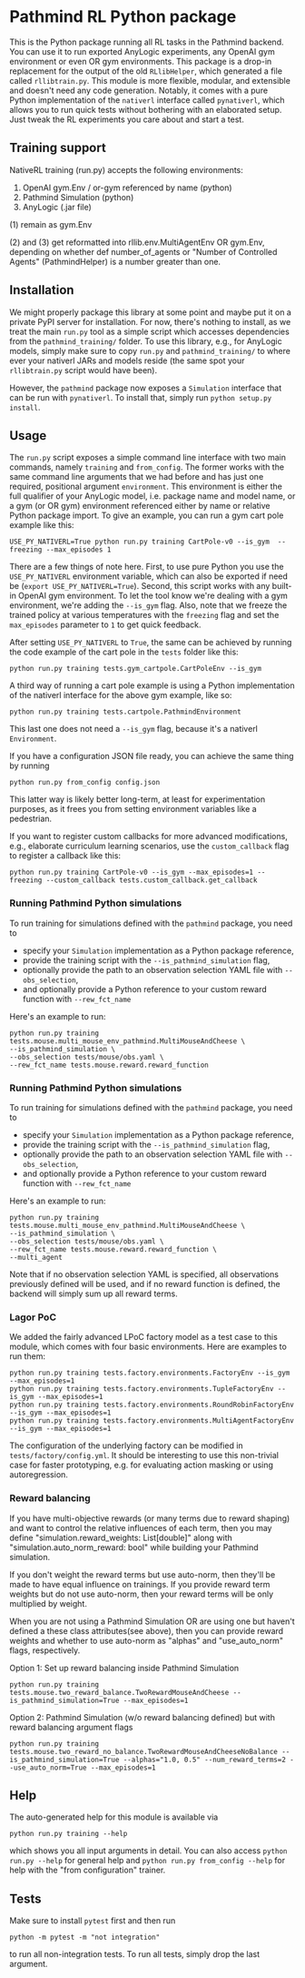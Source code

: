 # Pathmind RL Python package

This is the Python package running all RL tasks in the Pathmind backend. You
can use it to run exported AnyLogic experiments, any OpenAI gym environment or
even OR gym environments. This package is a drop-in replacement for the output
of the old `RLlibHelper`, which generated a file called `rllibtrain.py`. This
module is more flexible, modular, and extensible and doesn't need any code
generation. Notably, it comes with a pure Python implementation of the
`nativerl` interface called `pynativerl`, which allows you to run quick tests without bothering
with an elaborated setup. Just tweak the RL experiments you care about and
start a test.

## Training support

NativeRL training (run.py) accepts the following environments:

1. OpenAI gym.Env / or-gym referenced by name (python)
2. Pathmind Simulation (python)
3. AnyLogic (.jar file)

(1) remain as gym.Env

(2) and (3) get reformatted into rllib.env.MultiAgentEnv OR gym.Env, depending on whether def number_of_agents or "Number of Controlled Agents" (PathmindHelper) is a number greater than one.

## Installation

We might properly package this library at some point and maybe put it on a
private PyPI server for installation. For now, there's nothing to install,
as we treat the main `run.py` tool as a simple script which accesses dependencies
from the `pathmind_training/` folder. To use this library, e.g., for AnyLogic models,
simply make sure to copy `run.py` and `pathmind_training/` to where ever your nativerl
JARs and models reside (the same spot your `rllibtrain.py` script would have
been).

However, the `pathmind` package now exposes a `Simulation` interface that can
be run with `pynativerl`. To install that, simply run `python setup.py install`.

## Usage

The `run.py` script exposes a simple command line interface with two main
commands, namely `training` and `from_config`. The former works with the same
command line arguments that we had before and has just one required, positional
argument `environment`. This environment is either the full qualifier of your
AnyLogic model, i.e. package name and model name, or a gym (or OR gym) environment
referenced either by name or relative Python package import. To give an
example, you can run a gym cart pole example like this:

```shell
USE_PY_NATIVERL=True python run.py training CartPole-v0 --is_gym  --freezing --max_episodes 1
```

There are a few things of note here. First, to use pure Python you use
the `USE_PY_NATIVERL` environment variable, which can also be exported if
need be (`export USE_PY_NATIVERL=True`). Second, this script works with any
built-in OpenAI gym environment. To let the tool know we're dealing with a
gym environment, we're adding the `--is_gym` flag. Also, note that we freeze
the trained policy at various temperatures with the `freezing` flag and set
the `max_episodes` parameter to `1` to get quick feedback.

After setting `USE_PY_NATIVERL`
to `True`, the same can be achieved by running the code example of the
cart pole in the `tests` folder like this:

```shell
python run.py training tests.gym_cartpole.CartPoleEnv --is_gym
```

A third way of running a cart pole example is using a Python implementation
of the nativerl interface for the above gym example, like so:

```shell
python run.py training tests.cartpole.PathmindEnvironment
```

This last one does not need a `--is_gym` flag, because it's a nativerl
`Environment`.

If you have a configuration JSON file ready, you can achieve the same thing
by running

```shell
python run.py from_config config.json
```

This latter way is likely better long-term, at least for experimentation purposes,
as it frees you from setting environment variables like a pedestrian.

If you want to register custom callbacks for more advanced modifications, e.g., elaborate
curriculum learning scenarios, use the `custom_callback` flag to register a callback like
this:

```shell
python run.py training CartPole-v0 --is_gym --max_episodes=1 --freezing --custom_callback tests.custom_callback.get_callback
```

### Running Pathmind Python simulations

To run training for simulations defined with the `pathmind` package, you need to

- specify your `Simulation` implementation as a Python package reference,
- provide the training script with the `--is_pathmind_simulation` flag,
- optionally provide the path to an observation selection YAML file with `--obs_selection`,
- and optionally provide a Python reference to your custom reward function with `--rew_fct_name`

Here's an example to run:

```shell
python run.py training tests.mouse.multi_mouse_env_pathmind.MultiMouseAndCheese \
--is_pathmind_simulation \
--obs_selection tests/mouse/obs.yaml \
--rew_fct_name tests.mouse.reward.reward_function
```

### Running Pathmind Python simulations

To run training for simulations defined with the `pathmind` package, you need to

- specify your `Simulation` implementation as a Python package reference,
- provide the training script with the `--is_pathmind_simulation` flag,
- optionally provide the path to an observation selection YAML file with `--obs_selection`,
- and optionally provide a Python reference to your custom reward function with `--rew_fct_name`

Here's an example to run:

```shell
python run.py training tests.mouse.multi_mouse_env_pathmind.MultiMouseAndCheese \
--is_pathmind_simulation \
--obs_selection tests/mouse/obs.yaml \
--rew_fct_name tests.mouse.reward.reward_function \
--multi_agent
```

Note that if no observation selection YAML is specified, all observations previously defined will be used, and if
no reward function is defined, the backend will simply sum up all reward terms.

### Lagor PoC

We added the fairly advanced LPoC factory model as a test case to this module, which
comes with four basic environments. Here are examples to run them:

```shell
python run.py training tests.factory.environments.FactoryEnv --is_gym --max_episodes=1
python run.py training tests.factory.environments.TupleFactoryEnv --is_gym --max_episodes=1
python run.py training tests.factory.environments.RoundRobinFactoryEnv --is_gym --max_episodes=1
python run.py training tests.factory.environments.MultiAgentFactoryEnv --is_gym --max_episodes=1
```

The configuration of the underlying factory can be modified in `tests/factory/config.yml`.
It should be interesting to use this non-trivial case for faster prototyping, e.g. for
evaluating action masking or using autoregression.

### Reward balancing

If you have multi-objective rewards (or many terms due to reward shaping) and want to control the relative influences of each term,
then you may define "simulation.reward_weights: List[double]" along with "simulation.auto_norm_reward: bool"
while building your Pathmind simulation.

If you don't weight the reward terms but use auto-norm, then they'll be made to have equal influence on trainings.
If you provide reward term weights but do not use auto-norm, then your reward terms will be only multiplied by weight.

When you are not using a Pathmind Simulation OR are using one but haven't defined a these class attributes(see above),
then you can provide reward weights and whether to use auto-norm as "alphas" and "use_auto_norm" flags, respectively.

Option 1: Set up reward balancing inside Pathmind Simulation

```shell
python run.py training tests.mouse.two_reward_balance.TwoRewardMouseAndCheese --is_pathmind_simulation=True --max_episodes=1
```

Option 2: Pathmind Simulation (w/o reward balancing defined) but with reward balancing argument flags

```shell
python run.py training tests.mouse.two_reward_no_balance.TwoRewardMouseAndCheeseNoBalance --is_pathmind_simulation=True --alphas="1.0, 0.5" --num_reward_terms=2 --use_auto_norm=True --max_episodes=1
```

## Help

The auto-generated help for this module is available via

```shell
python run.py training --help
```

which shows you all input arguments in detail. You can also access
`python run.py --help` for general help and `python run.py from_config --help`
for help with the "from configuration" trainer.

## Tests

Make sure to install `pytest` first and then run

```shell
python -m pytest -m "not integration"
```

to run all non-integration tests. To run all tests, simply drop the last argument.
